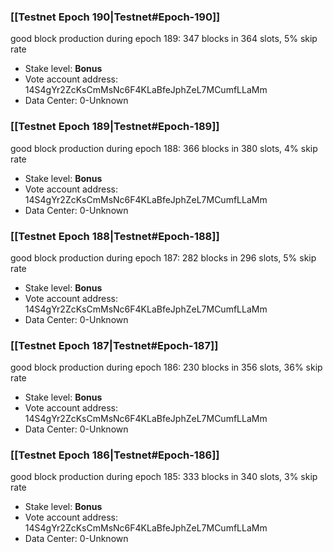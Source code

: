 ### [[Testnet Epoch 190|Testnet#Epoch-190]]
good block production during epoch 189: 347 blocks in 364 slots, 5% skip rate
* Stake level: **Bonus** 
* Vote account address: 14S4gYr2ZcKsCmMsNc6F4KLaBfeJphZeL7MCumfLLaMm
* Data Center: 0-Unknown
### [[Testnet Epoch 189|Testnet#Epoch-189]]
good block production during epoch 188: 366 blocks in 380 slots, 4% skip rate
* Stake level: **Bonus** 
* Vote account address: 14S4gYr2ZcKsCmMsNc6F4KLaBfeJphZeL7MCumfLLaMm
* Data Center: 0-Unknown
### [[Testnet Epoch 188|Testnet#Epoch-188]]
good block production during epoch 187: 282 blocks in 296 slots, 5% skip rate
* Stake level: **Bonus** 
* Vote account address: 14S4gYr2ZcKsCmMsNc6F4KLaBfeJphZeL7MCumfLLaMm
* Data Center: 0-Unknown
### [[Testnet Epoch 187|Testnet#Epoch-187]]
good block production during epoch 186: 230 blocks in 356 slots, 36% skip rate
* Stake level: **Bonus** 
* Vote account address: 14S4gYr2ZcKsCmMsNc6F4KLaBfeJphZeL7MCumfLLaMm
* Data Center: 0-Unknown
### [[Testnet Epoch 186|Testnet#Epoch-186]]
good block production during epoch 185: 333 blocks in 340 slots, 3% skip rate
* Stake level: **Bonus** 
* Vote account address: 14S4gYr2ZcKsCmMsNc6F4KLaBfeJphZeL7MCumfLLaMm
* Data Center: 0-Unknown